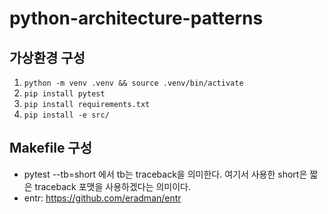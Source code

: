 # python-architecture-patterns


## 가상환경 구성

1. `python -m venv .venv && source .venv/bin/activate`
2. `pip install pytest`
3. `pip install requirements.txt`
4. `pip install -e src/`

## Makefile 구성

- pytest --tb=short 에서 tb는 traceback을 의미한다. 여기서 사용한 short은 짧은 traceback 포맷을 사용하겠다는 의미이다.
- entr: https://github.com/eradman/entr
